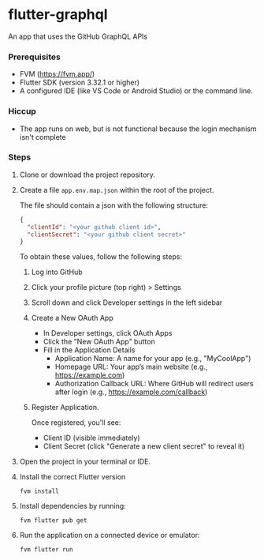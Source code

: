 # flutter-graphql

An app that uses the GitHub GraphQL APIs

### Prerequisites

- FVM (https://fvm.app/)
- Flutter SDK (version 3.32.1 or higher)
- A configured IDE (like VS Code or Android Studio) or the command line.

### Hiccup

- The app runs on web, but is not functional because the login mechanism isn't complete

### Steps

1.  Clone or download the project repository.
2.  Create a file `app.env.map.json` within the root of the project.

    The file should contain a json with the following structure:

    ```json
    {
      "clientId": "<your github client id>",
      "clientSecret": "<your github client secret>"
    }
    ```

    To obtain these values, follow the following steps:
    1. Log into GitHub
    2. Click your profile picture (top right) > Settings
    4. Scroll down and click Developer settings in the left sidebar
    5. Create a New OAuth App
        - In Developer settings, click OAuth Apps
        - Click the "New OAuth App" button
        - Fill in the Application Details
            - Application Name: A name for your app (e.g., "MyCoolApp")
            - Homepage URL: Your app’s main website (e.g., https://example.com)
            - Authorization Callback URL: Where GitHub will redirect users after login (e.g., https://example.com/callback)
    6. Register Application.
        
        Once registered, you'll see:
        - Client ID (visible immediately)
        - Client Secret (click "Generate a new client secret" to reveal it)

3.  Open the project in your terminal or IDE.
4.  Install the correct Flutter version
    ```
    fvm install
    ```
5.  Install dependencies by running:
    ```
    fvm flutter pub get
    ```
6.  Run the application on a connected device or emulator:
    ```
    fvm flutter run
    ```
